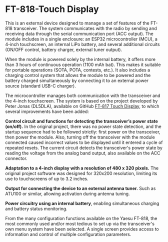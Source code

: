 # FT-818-Touch Display
This is an external device designed to manage a set of features of the FT-818 transceiver. The system communicates with the radio by sending and receiving data through the serial communication port (ACC output). The module includes in a single enclosure: an ESP32 microcontroller (MCU), a 4-inch touchscreen, an internal LiPo battery, and several additional circuits (ON/OFF control, battery charger, external tuner output).

When the module is powered solely by the internal battery, it offers more than 3 hours of continuous operation (1100 mAh bat). This makes it suitable for portable operations (SOTA, POTA, contests, etc.). It also includes a charging control system that allows the module to be powered and the battery charged simultaneously by connecting it to an external power source (standard USB-C charger).

The microcontroller manages both communication with the transceiver and the 4-inch touchscreen. The system is based on the project developed by Peter Jonas (DL5DLA), available on GitHub [FT-817 Touch Display](https://github.com/dl5dla/FT-817-TouchDisplay), to which several improvements have been added:

**Control circuit and functions for detecting the transceiver’s power state (on/off).** In the original project, there was no power state detection, and the startup sequence had to be followed strictly: first power on the transceiver, then power the module. Also, turning off the transceiver with the module connected caused incorrect values to be displayed until it entered a cycle of repeated resets. The current circuit detects the transceiver's power state by reading the voltage from the analog band output, also available on the ACC connector.

**Adaptation to a 4-inch display with a resolution of 480 x 320 pixels.** The original project software was designed for 320x200 resolution, limiting its use to touchscreens of up to 3.2 inches.

**Output for connecting the device to an external antenna tuner.** Such as ATU100 or similar, allowing activation during antenna tuning.

**Power circuitry using an internal battery**, enabling simultaneous charging and battery status monitoring.

From the many configuration functions available on the Yaesu FT-818, the most commonly used and/or most tedious to set up via the transceiver's own menu system have been selected. A single screen provides access to information and control of multiple configuration parameters.
